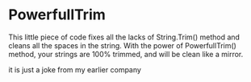 # PowerfullTrim
This little piece of code fixes all the lacks of String.Trim() method and cleans all the spaces in the string. With the power of PowerfullTrim() method, your strings are 100% trimmed, and will be clean like a mirror.

it is just a joke from my earlier company
